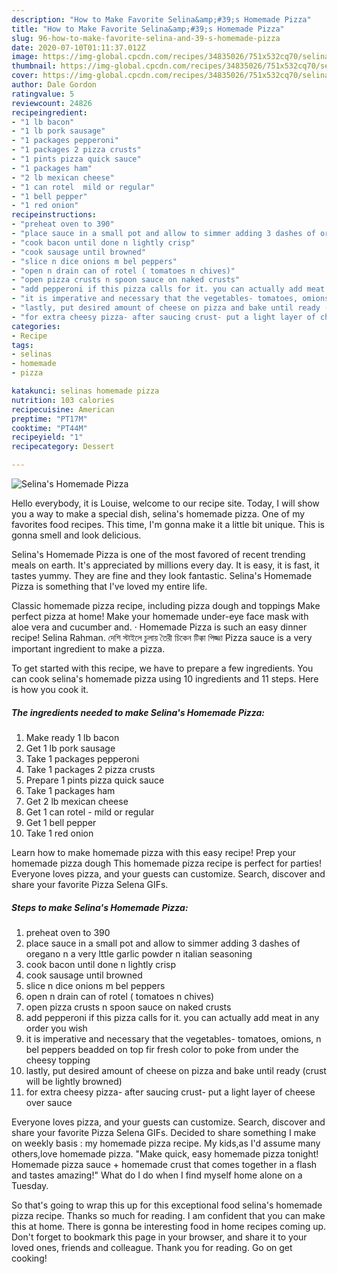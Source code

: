 ```yaml
---
description: "How to Make Favorite Selina&amp;#39;s Homemade Pizza"
title: "How to Make Favorite Selina&amp;#39;s Homemade Pizza"
slug: 96-how-to-make-favorite-selina-and-39-s-homemade-pizza
date: 2020-07-10T01:11:37.012Z
image: https://img-global.cpcdn.com/recipes/34835026/751x532cq70/selinas-homemade-pizza-recipe-main-photo.jpg
thumbnail: https://img-global.cpcdn.com/recipes/34835026/751x532cq70/selinas-homemade-pizza-recipe-main-photo.jpg
cover: https://img-global.cpcdn.com/recipes/34835026/751x532cq70/selinas-homemade-pizza-recipe-main-photo.jpg
author: Dale Gordon
ratingvalue: 5
reviewcount: 24826
recipeingredient:
- "1 lb bacon"
- "1 lb pork sausage"
- "1 packages pepperoni"
- "1 packages 2 pizza crusts"
- "1 pints pizza quick sauce"
- "1 packages ham"
- "2 lb mexican cheese"
- "1 can rotel  mild or regular"
- "1 bell pepper"
- "1 red onion"
recipeinstructions:
- "preheat oven to 390"
- "place sauce in a small pot and allow to simmer adding 3 dashes of oregano n a very lttle garlic powder n italian seasoning"
- "cook bacon until done n lightly crisp"
- "cook sausage until browned"
- "slice n dice onions m bel peppers"
- "open n drain can of rotel ( tomatoes n chives)"
- "open pizza crusts n spoon sauce on naked crusts"
- "add pepperoni if this pizza calls for it. you can actually add meat in any order you wish"
- "it is imperative and necessary that the vegetables- tomatoes, omions, n bel peppers beadded on top fir fresh color to poke from under the cheesy topping"
- "lastly, put desired amount of cheese on pizza and bake until ready (crust will be lightly browned)"
- "for extra cheesy pizza- after saucing crust- put a light layer of cheese over sauce"
categories:
- Recipe
tags:
- selinas
- homemade
- pizza

katakunci: selinas homemade pizza 
nutrition: 103 calories
recipecuisine: American
preptime: "PT17M"
cooktime: "PT44M"
recipeyield: "1"
recipecategory: Dessert

---
```



![Selina&#39;s Homemade Pizza](https://img-global.cpcdn.com/recipes/34835026/751x532cq70/selinas-homemade-pizza-recipe-main-photo.jpg)

Hello everybody, it is Louise, welcome to our recipe site. Today, I will show you a way to make a special dish, selina&#39;s homemade pizza. One of my favorites food recipes. This time, I'm gonna make it a little bit unique. This is gonna smell and look delicious.

Selina&#39;s Homemade Pizza is one of the most favored of recent trending meals on earth. It's appreciated by millions every day. It is easy, it is fast, it tastes yummy. They are fine and they look fantastic. Selina&#39;s Homemade Pizza is something that I've loved my entire life.

Classic homemade pizza recipe, including pizza dough and toppings Make perfect pizza at home! Make your homemade under-eye face mask with aloe vera and cucumber and. · Homemade Pizza is such an easy dinner recipe! Selina Rahman. দেশি স্টাইলে চুলায় তৈরী চিকেন টিক্কা পিজ্জা Pizza sauce is a very important ingredient to make a pizza.


To get started with this recipe, we have to prepare a few ingredients. You can cook selina&#39;s homemade pizza using 10 ingredients and 11 steps. Here is how you cook it.

<!--inarticleads1-->

##### The ingredients needed to make Selina&#39;s Homemade Pizza:

1. Make ready 1 lb bacon
1. Get 1 lb pork sausage
1. Take 1 packages pepperoni
1. Take 1 packages 2 pizza crusts
1. Prepare 1 pints pizza quick sauce
1. Take 1 packages ham
1. Get 2 lb mexican cheese
1. Get 1 can rotel - mild or regular
1. Get 1 bell pepper
1. Take 1 red onion


Learn how to make homemade pizza with this easy recipe! Prep your homemade pizza dough This homemade pizza recipe is perfect for parties! Everyone loves pizza, and your guests can customize. Search, discover and share your favorite Pizza Selena GIFs. 

<!--inarticleads2-->

##### Steps to make Selina&#39;s Homemade Pizza:

1. preheat oven to 390
1. place sauce in a small pot and allow to simmer adding 3 dashes of oregano n a very lttle garlic powder n italian seasoning
1. cook bacon until done n lightly crisp
1. cook sausage until browned
1. slice n dice onions m bel peppers
1. open n drain can of rotel ( tomatoes n chives)
1. open pizza crusts n spoon sauce on naked crusts
1. add pepperoni if this pizza calls for it. you can actually add meat in any order you wish
1. it is imperative and necessary that the vegetables- tomatoes, omions, n bel peppers beadded on top fir fresh color to poke from under the cheesy topping
1. lastly, put desired amount of cheese on pizza and bake until ready (crust will be lightly browned)
1. for extra cheesy pizza- after saucing crust- put a light layer of cheese over sauce


Everyone loves pizza, and your guests can customize. Search, discover and share your favorite Pizza Selena GIFs. Decided to share something I make on weekly basis : my homemade pizza recipe. My kids,as I&#39;d assume many others,love homemade pizza. &#34;Make quick, easy homemade pizza tonight! Homemade pizza sauce + homemade crust that comes together in a flash and tastes amazing!&#34; What do I do when I find myself home alone on a Tuesday. 

So that's going to wrap this up for this exceptional food selina&#39;s homemade pizza recipe. Thanks so much for reading. I am confident that you can make this at home. There is gonna be interesting food in home recipes coming up. Don't forget to bookmark this page in your browser, and share it to your loved ones, friends and colleague. Thank you for reading. Go on get cooking!
